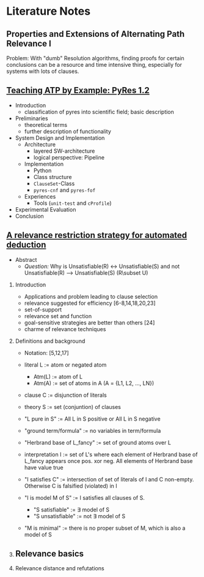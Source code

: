 # Literature Notes


## Properties and Extensions of Alternating Path Relevance I

Problem: With "dumb" Resolution algorithms, finding proofs for certain conclusions can be a resource and time intensive thing, especially for systems with lots of clauses.





## [Teaching ATP by Example: PyRes 1.2]("../../../../papers/literature/978-3-030-51054-1.pdf")
- Introduction 
    - classification of pyres into scientific field; basic description
- Preliminaries
    - theoretical terms
    - further description of functionality
- System Design and Implementation
    - Architecture
        - layered SW-architecture
        - logical perspective: Pipeline
    - Implementation
        - Python
        - Class structure        
        - `ClauseSet`-Class
        - `pyres-cnf` and `pyres-fof`
    - Experiences
        - Tools (`unit-test` and `cProfile`)
- Experimental Evaluation
- Conclusion

## [A relevance restriction strategy for automated deduction]("../../../../papers/literature/PY03.pdf") 
- Abstract
    - *Question:*
        Why is
        Unsatisfiable(R) <-> Unsatisfiable(S) and not
        Unsatisfiable(R) --> Unsatisfiable(S) (R\subset U)
1.  Introduction
    - Applications and problem leading to clause selection
    - relevance suggested for efficiency [6-8,14,18,20,23]
    - set-of-support
    - relevance set and function
    - goal-sensitive strategies are better than others [24]
    - charme of relevance techniques
2.  Definitions and background 
    - Notation: [5,12,17]
    - literal L := atom or negated atom
        - Atm(L) := atom of L
        - Atm(A) := set of atoms in A (A = {L1, L2, ..., LN})
    - clause C := disjunction of literals
    - theory S := set (conjuntion) of clauses

    - "L pure in S" := All L in S positive or All L in S negative
    - "ground term/formula" := no variables in term/formula
    - "Herbrand base of L_fancy" := set of ground atoms over L
    - interpretation I := set of L's where each element of Herbrand base of L_fancy appears once pos. xor neg. All elements of Herbrand base have value true
    - "I satisfies C" := intersection of set of literals of I and C non-empty. Otherwise C is falsified (violated) in I
    - "I is model M of S" := I satisfies all clauses of S.
      - "S satisfiable" := ∃ model of S
      - "S unsatisfiable" := not ∃ model of S
    - "M is minimal" := there is no proper subset of M, which is also a model of S

3. Relevance basics
    - 
4. Relevance distance and refutations


## []() 


## []() 